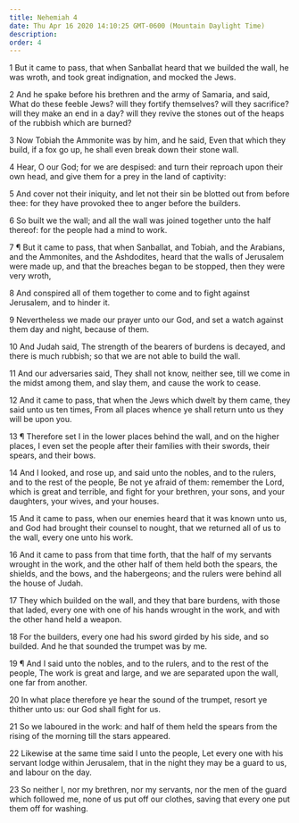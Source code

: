 ```yaml
---
title: Nehemiah 4
date: Thu Apr 16 2020 14:10:25 GMT-0600 (Mountain Daylight Time)
description: 
order: 4
---
```


<p>
  1 But it came to pass, that when Sanballat heard that we builded the wall, he
  was wroth, and took great indignation, and mocked the Jews.
</p>
<p>
  2 And he spake before his brethren and the army of Samaria, and said, What do
  these feeble Jews? will they fortify themselves? will they sacrifice? will
  they make an end in a day? will they revive the stones out of the heaps of the
  rubbish which are burned?
</p>
<p>
  3 Now Tobiah the Ammonite was by him, and he said, Even that which they build,
  if a fox go up, he shall even break down their stone wall.
</p>
<p>
  4 Hear, O our God; for we are despised: and turn their reproach upon their own
  head, and give them for a prey in the land of captivity:
</p>
<p>
  5 And cover not their iniquity, and let not their sin be blotted out from
  before thee: for they have provoked thee to anger before the builders.
</p>
<p>
  6 So built we the wall; and all the wall was joined together unto the half
  thereof: for the people had a mind to work.
</p>
<p>
  7 &#xB6; But it came to pass, that when Sanballat, and Tobiah, and the
  Arabians, and the Ammonites, and the Ashdodites, heard that the walls of
  Jerusalem were made up, and that the breaches began to be stopped, then they
  were very wroth,
</p>
<p>
  8 And conspired all of them together to come and to fight against Jerusalem,
  and to hinder it.
</p>
<p>
  9 Nevertheless we made our prayer unto our God, and set a watch against them
  day and night, because of them.
</p>
<p>
  10 And Judah said, The strength of the bearers of burdens is decayed, and
  there is much rubbish; so that we are not able to build the wall.
</p>
<p>
  11 And our adversaries said, They shall not know, neither see, till we come in
  the midst among them, and slay them, and cause the work to cease.
</p>
<p>
  12 And it came to pass, that when the Jews which dwelt by them came, they said
  unto us ten times, From all places whence ye shall return unto us they will be
  upon you.
</p>
<p>
  13 &#xB6; Therefore set I in the lower places behind the wall, and on the
  higher places, I even set the people after their families with their swords,
  their spears, and their bows.
</p>
<p>
  14 And I looked, and rose up, and said unto the nobles, and to the rulers, and
  to the rest of the people, Be not ye afraid of them: remember the Lord, which
  is great and terrible, and fight for your brethren, your sons, and your
  daughters, your wives, and your houses.
</p>
<p>
  15 And it came to pass, when our enemies heard that it was known unto us, and
  God had brought their counsel to nought, that we returned all of us to the
  wall, every one unto his work.
</p>
<p>
  16 And it came to pass from that time forth, that the half of my servants
  wrought in the work, and the other half of them held both the spears, the
  shields, and the bows, and the habergeons; and the rulers were behind all the
  house of Judah.
</p>
<p>
  17 They which builded on the wall, and they that bare burdens, with those that
  laded, every one with one of his hands wrought in the work, and with the other
  hand held a weapon.
</p>
<p>
  18 For the builders, every one had his sword girded by his side, and so
  builded. And he that sounded the trumpet was by me.
</p>
<p>
  19 &#xB6; And I said unto the nobles, and to the rulers, and to the rest of
  the people, The work is great and large, and we are separated upon the wall,
  one far from another.
</p>
<p>
  20 In what place therefore ye hear the sound of the trumpet, resort ye thither
  unto us: our God shall fight for us.
</p>
<p>
  21 So we laboured in the work: and half of them held the spears from the
  rising of the morning till the stars appeared.
</p>
<p>
  22 Likewise at the same time said I unto the people, Let every one with his
  servant lodge within Jerusalem, that in the night they may be a guard to us,
  and labour on the day.
</p>
<p>
  23 So neither I, nor my brethren, nor my servants, nor the men of the guard
  which followed me, none of us put off our clothes, saving that every one put
  them off for washing.
</p>
